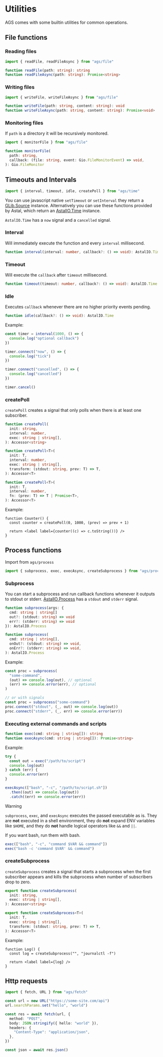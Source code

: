 # Utilities

AGS comes with some builtin utilities for common operations.

## File functions

### Reading files

```ts
import { readFile, readFileAsync } from "ags/file"

function readFile(path: string): string
function readFileAsync(path: string): Promise<string>
```

### Writing files

```ts
import { writeFile, writeFileAsync } from "ags/file"

function writeFile(path: string, content: string): void
function writeFileAsync(path: string, content: string): Promise<void>
```

### Monitoring files

If `path` is a directory it will be recursively monitored.

```ts
import { monitorFile } from "ags/file"

function monitorFile(
  path: string,
  callback: (file: string, event: Gio.FileMonitorEvent) => void,
): Gio.FileMonitor
```

## Timeouts and Intervals

```ts
import { interval, timeout, idle, createPoll } from "ags/time"
```

You can use javascript native `setTimeout` or `setInterval` they return a
[GLib.Source](https://docs.gtk.org/glib/struct.Source.html) instance.
Alternatively you can use these functions provided by Astal, which return an
[AstalIO.Time](https://aylur.github.io/libastal/io/class.Time.html) instance.

`AstalIO.Time` has a `now` signal and a `cancelled` signal.

### Interval

Will immediately execute the function and every `interval` millisecond.

```ts
function interval(interval: number, callback?: () => void): AstalIO.Time
```

### Timeout

Will execute the `callback` after `timeout` millisecond.

```ts
function timeout(timeout: number, callback?: () => void): AstalIO.Time
```

### Idle

Executes `callback` whenever there are no higher priority events pending.

```ts
function idle(callback?: () => void): AstalIO.Time
```

Example:

```ts
const timer = interval(1000, () => {
  console.log("optional callback")
})

timer.connect("now", () => {
  console.log("tick")
})

timer.connect("cancelled", () => {
  console.log("cancelled")
})

timer.cancel()
```

### createPoll

`createPoll` creates a signal that only polls when there is at least one
subscriber.

```ts
function createPoll(
  init: string,
  interval: number,
  exec: string | string[],
): Accessor<string>

function createPoll<T>(
  init: T,
  interval: number,
  exec: string | string[],
  transform: (stdout: string, prev: T) => T,
): Accessor<T>

function createPoll<T>(
  init: T,
  interval: number,
  fn: (prev: T) => T | Promise<T>,
): Accessor<T>
```

Example:

```tsx
function Counter() {
  const counter = createPoll(0, 1000, (prev) => prev + 1)

  return <label label={counter((c) => c.toString())} />
}
```

## Process functions

Import from `ags/process`

```ts
import { subprocess, exec, execAsync, createSubprocess } from "ags/process"
```

### Subprocess

You can start a subprocess and run callback functions whenever it outputs to
stdout or stderr.
[AstalIO.Process](https://aylur.github.io/libastal/io/class.Process.html) has a
`stdout` and `stderr` signal.

```ts
function subprocess(args: {
  cmd: string | string[]
  out?: (stdout: string) => void
  err?: (stderr: string) => void
}): AstalIO.Process

function subprocess(
  cmd: string | string[],
  onOut?: (stdout: string) => void,
  onErr?: (stderr: string) => void,
): AstalIO.Process
```

Example:

```ts
const proc = subprocess(
  "some-command",
  (out) => console.log(out), // optional
  (err) => console.error(err), // optional
)

// or with signals
const proc = subprocess("some-command")
proc.connect("stdout", (_, out) => console.log(out))
proc.connect("stderr", (_, err) => console.error(err))
```

### Executing external commands and scripts

```ts
function exec(cmd: string | string[]): string
function execAsync(cmd: string | string[]): Promise<string>
```

Example:

```ts
try {
  const out = exec("/path/to/script")
  console.log(out)
} catch (err) {
  console.error(err)
}

execAsync(["bash", "-c", "/path/to/script.sh"])
  .then((out) => console.log(out))
  .catch((err) => console.error(err))
```

> [!WARNING]
>
> `subprocess`, `exec`, and `execAsync` executes the passed executable as is.
> They are **not** executed in a shell environment, they do **not** expand ENV
> variables like `$HOME`, and they do **not** handle logical operators like `&&`
> and `||`.
>
> If you want bash, run them with bash.
>
> ```ts
> exec(["bash", "-c", "command $VAR && command"])
> exec("bash -c 'command $VAR' && command")
> ```

### createSubprocess

`createSubprocess` creates a signal that starts a subprocess when the first
subscriber appears and kills the subprocess when number of subscribers drop to
zero.

```ts
export function createSubprocess(
  init: string,
  exec: string | string[],
): Accessor<string>

export function createSubprocess<T>(
  init: T,
  exec: string | string[],
  transform: (stdout: string, prev: T) => T,
): Accessor<T>
```

Example:

```tsx
function Log() {
  const log = createSubprocess("", "journalctl -f")

  return <label label={log} />
}
```

## Http requests

```ts
import { fetch, URL } from "ags/fetch"

const url = new URL("https://some-site.com/api")
url.searchParams.set("hello", "world")

const res = await fetch(url, {
  method: "POST",
  body: JSON.stringify({ hello: "world" }),
  headers: {
    "Content-Type": "application/json",
  },
})

const json = await res.json()
```
